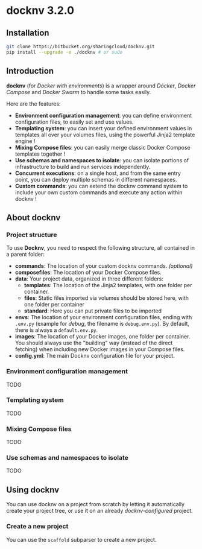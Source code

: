# docknv 3.2.0

## Installation

```bash
git clone https://bitbucket.org/sharingcloud/docknv.git
pip install --upgrade -e ./docknv # or sudo
```

## Introduction

**docknv** (for *Docker with environments*) is a wrapper around *Docker*, *Docker Compose* and *Docker Swarm* to handle some tasks easily.  

Here are the features:

- **Environment configuration management**: you can define environment configuration files, to easily set and use values.
- **Templating system**: you can insert your defined environment values in templates all over your volumes files, using the powerful Jinja2 template engine !
- **Mixing Compose files**: you can easily merge classic Docker Compose templates together !
- **Use schemas and namespaces to isolate**: you can isolate portions of infrastructure to build and run services independently.
- **Concurrent executions**: on a single host, and from the same entry point, you can deploy multiple schemas in different namespaces.
- **Custom commands**: you can extend the docknv command system to include your own custom commands and execute any action within docknv !

## About docknv

### Project structure

To use **Docknv**, you need to respect the following structure, all contained in a parent folder:

- **commands**: The location of your custom docknv commands. *(optional)*
- **composefiles**: The location of your Docker Compose files.
- **data**: Your project data, organized in three different folders:
    - **templates**: The location of the Jinja2 templates, with one folder per container.
    - **files**: Static files imported via volumes should be stored here, with one folder per container
    - **standard**: Here you can put private files to be imported
- **envs**: The location of your environment configuration files, ending with `.env.py` (example for *debug*, the filename is `debug.env.py`). By default, there is always a `default.env.py`.
- **images**: The location of your Docker images, one folder per container. You should always use the "building" way (instead of the direct fetching) when including new Docker images in your Compose files.
- **config.yml**: The main Docknv configuration file for your project.

### Environment configuration management

TODO

### Templating system

TODO

### Mixing Compose files

TODO

### Use schemas and namespaces to isolate

TODO

## Using docknv

You can use docknv on a project from scratch by letting it automatically create your project tree, or use it on an already *docknv-configured* project.

### Create a new project

You can use the `scaffold` subparser to create a new project.